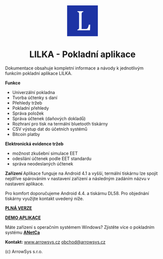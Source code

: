 
<div align="center">
    <p>
        <img height="100" width="100" src="lilka-300x300.png">
    </p>
</div>

<div align="center">
    <h1>
        LILKA - Pokladní aplikace
    </h1>
</div>

Dokumentace obsahuje kompletní informace a návody k jednotlivým funkcím pokladní aplikace LILKA.

<b> Funkce </b>
* Univerzální pokladna
* Tvorba účtenky s daní
* Přehledy tržeb 
* Pokladní přehledy
* Správa položek
* Správa účtenek (daňových dokladů)
* Rozhraní pro tisk na termální bluetooth tiskárny
* CSV výstup dat do účetních systémů 
* Bitcoin platby

<b> Elektronická evidence tržeb </b>
* možnost zkušební simulace EET
* odesílání účtenek podle EET standardu
* správa neodeslaných účtenek

<b> Zařízení </b>
Aplikace funguje na Android 4.1 a vyšší, termální tiskárnu lze spojit nejdříve spárováním v nastavení zařízení a následným zadáním názvu v nastavení aplikace.

Pro komfort doporučujeme Android 4.4. a tiskárnu DL58. Pro objednání tiskárny využijte kontakt uvedený níže.

<b><a href="https://play.google.com/store/apps/details?id=com.arrowsys.lilka01062015"> PLNÁ VERZE </a></b>

<b><a href="https://play.google.com/store/apps/details?id=com.arrowsys.lilkademo"> DEMO APLIKACE </a></b>

Máte zařízení s operačním systémem Windows? Zjistěte více o pokladním systému **[ANetCa](http://www.anetcash.cz)**

<b> Kontakt: </b>
www.arrowsys.cz
obchod@arrowsys.cz

(c) ArrowSys s.r.o.